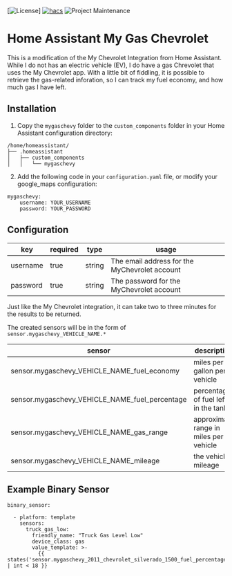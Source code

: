 [![License](https://img.shields.io/badge/License-Apache%202.0-blue.svg)]
[![hacs][hacsbadge]](hacs)
![Project Maintenance][maintenance-shield]
# Home Assistant My Gas Chevrolet
This is a modification of the My Chevrolet Integration from Home Assistant.  While I do not has an electric vehicle (EV), I do have a gas Chrevolet that uses the My Chevrolet app.  With a little bit of fiddling, it is possible to retrieve the gas-related inforation, so I can track my fuel economy, and how much gas I have left.

## Installation
1. Copy the `mygaschevy` folder to the `custom_components` folder in your Home Assistant configuration directory:
```
/home/homeassistant/
├── .homeassistant
│   ├── custom_components
│   │   └── mygaschevy

```
2. Add the following code in your `configuration.yaml` file, or modify your google_maps configuration:
```
mygaschevy:
    username: YOUR_USERNAME
    password: YOUR_PASSWORD
```


## Configuration
| key              | required | type    | usage
|------------------|----------|---------|-----------------------------------------------|
| username         | true     | string  | The email address for the MyChevrolet account |
| password         | true     | string  | The password for the MyChevrolet account      |

Just like the My Chevrolet integration, it can take two to three minutes for the results to be returned.

The created sensors will be in the form of `sensor.mygaschevy_VEHICLE_NAME.*`

| sensor                                          | description                             |
|-------------------------------------------------|-----------------------------------------|
| sensor.mygaschevy_VEHICLE_NAME_fuel_economy     | miles per gallon per vehicle            |
| sensor.mygaschevy_VEHICLE_NAME_fuel_percentage  | percentage of fuel left in the tank     |
| sensor.mygaschevy_VEHICLE_NAME_gas_range        | approximate range in miles per vehicle  |
| sensor.mygaschevy_VEHICLE_NAME_mileage          | the vehicle mileage                     |

## Example Binary Sensor
```
binary_sensor:

  - platform: template
    sensors:
      truck_gas_low:
        friendly_name: "Truck Gas Level Low"
        device_class: gas
        value_template: >-
          {{ states('sensor.mygaschevy_2011_chevrolet_silverado_1500_fuel_percentage') | int < 18 }}
  ```
  [hacs]: https://github.com/custom-components/hacs
  [hacsbadge]: https://img.shields.io/badge/HACS-Custom-orange.svg?style=for-the-badge
  [maintenance-shield]: https://img.shields.io/badge/maintainer-dennyreiter-blue.svg?style=for-the-badge
